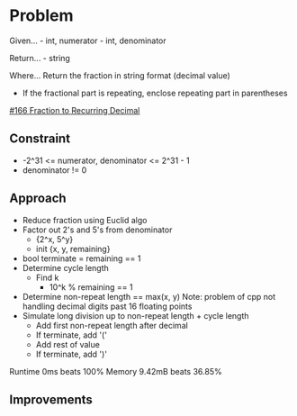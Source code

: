 
# Problem
Given...
    - int, numerator
    - int, denominator

Return...
    - string

Where...
Return the fraction in string format \(decimal value)
- If the fractional part is repeating, enclose repeating part in parentheses

[\#166 Fraction to Recurring Decimal](https://leetcode.com/problems/fraction-to-recurring-decimal/description/?envType=daily-question&envId=2025-09-24)

## Constraint
- -2^31 <= numerator, denominator <= 2^31 - 1
- denominator != 0

## Approach
- Reduce fraction using Euclid algo
- Factor out 2's and 5's from denominator
    - \{2^x, 5^y}
    - init \{x, y, remaining}
- bool terminate = remaining == 1
- Determine cycle length
    - Find k
        - 10^k % remaining == 1
- Determine non-repeat length == max\(x, y)
Note: problem of cpp not handling decimal digits past 16 floating points
- Simulate long division up to non-repeat length + cycle length
    - Add first non-repeat length after decimal
    - If terminate, add '\('
    - Add rest of value
    - If terminate, add '\)'

Runtime
0ms beats 100%
Memory
9.42mB beats 36.85%

## Improvements

